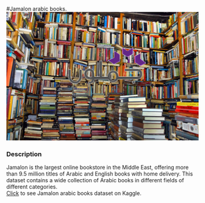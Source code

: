 #Jamalon arabic books.
 ![](books.jpg)  
### Description
Jamalon is the largest online bookstore in the Middle East, offering more than 9.5 million titles of Arabic and English books with home delivery. This dataset contains a wide collection of Arabic books in different fields of different categories.<br><a href = 'https://www.kaggle.com/dareenalharthi/jamalon-arabic-books-dataset'>Click</a> to see  Jamalon arabic books dataset on Kaggle.
